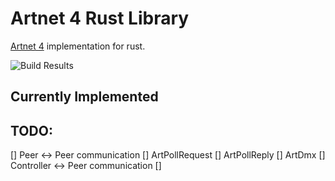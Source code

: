 # Artnet 4 Rust Library

[Artnet 4](https://artisticlicence.com/WebSiteMaster/User%20Guides/art-net.pdf) implementation for rust.

![Build Results](https://github.com/RussTheAerialist/rust-artnet/workflows/CI-Dev.yml/badge.svg?branch=master)

## Currently Implemented

## TODO:

[] Peer <-> Peer communication
[] ArtPollRequest
[] ArtPollReply
[] ArtDmx
[] Controller <-> Peer communication
[]